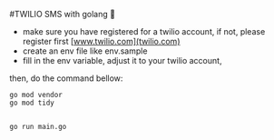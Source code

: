 #TWILIO SMS with golang 🐹

- make sure you have registered for a twilio account, if not, please register first [www.twilio.com](twilio.com)
- create an env file like env.sample
- fill in the env variable, adjust it to your twilio account,

then, do the command bellow:
```
go mod vendor
go mod tidy


go run main.go
```